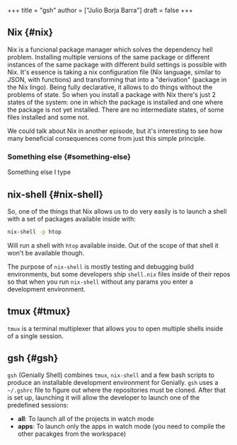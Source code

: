 +++
title = "gsh"
author = ["Julio Borja Barra"]
draft = false
+++

## Nix {#nix}

Nix is a funcional package manager which solves the dependency hell problem.
Installing multiple versions of the same package or different instances of the
same package with different build settings is possible with Nix.
It's essence is taking a nix configuration file (Nix language, similar to JSON,
with functions) and transforming that into a "derivation" (package in the Nix
lingo).
Being fully declarative, it allows to do things without the problems of state.
So when you install a package with Nix there's just 2 states of the system: one
in which the package is installed and one where the package is not yet
installed. There are no intermediate states, of some files installed and some
not.

We could talk about Nix in another episode, but it's interesting to see how many
beneficial consequences come from just this simple principle.


### Something else {#something-else}

Something else I type


## nix-shell {#nix-shell}

So, one of the things that Nix allows us to do very easily is to launch a shell
with a set of packages available inside with:

```sh
nix-shell -p htop
```

Will run a shell with `htop` available inside. Out of the scope of that shell it
won't be available though.

The purpose of `nix-shell` is mostly testing and debugging build environments,
but some developers ship `shell.nix` files inside of their repos so that when
you run `nix-shell` without any params you enter a development environment.


## tmux {#tmux}

`tmux` is a terminal multiplexer that allows you to open multiple shells inside
of a single session.


## gsh {#gsh}

`gsh` (Genially Shell) combines `tmux`, `nix-shell` and a few bash scripts to produce an
installable development environment for Genially.
`gsh` uses a `~/.gshrc` file to figure out where the
repositories must be cloned. After that is set up, launching it will allow the
developer to launch one of the predefined sessions:

-   **all**: To launch all of the projects in watch mode
-   **apps**: To launch only the apps in watch mode (you need to compile the other
    pacakges from the workspace)
